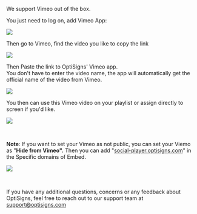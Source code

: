 <p>We support Vimeo out of the box.</p>
<p>You just need to log on, add Vimeo App:</p>
<p><img src="https://support.optisigns.com/hc/article_attachments/360023836854"></p>
<p>Then go to Vimeo, find the video you like to copy the link</p>
<p><img src="https://support.optisigns.com/hc/article_attachments/360024795633"></p>
<p>Then Paste the link to OptiSigns' Vimeo app.<br>You don't have to enter the video name, the app will automatically get the official name of the video from Vimeo.</p>
<p><img src="https://support.optisigns.com/hc/article_attachments/360023836954"></p>
<p>You then can use this Vimeo video on your playlist or assign directly to screen if you'd like.</p>
<p><img src="https://support.optisigns.com/hc/article_attachments/360024795773"></p>
<p> </p>
<p><strong>Note</strong>: If you want to set your Vimeo as not public, you can set your Viemo as "<strong>Hide from Vimeo".</strong> Then you can add "<a class="c-link" href="http://social-player.optisigns.com/" target="_blank" rel="noopener noreferrer" data-stringify-link="http://social-player.optisigns.com" data-sk="tooltip_parent">social-player.optisigns.com</a>" in the Specific domains of Embed.</p>
<p><img src="https://support.optisigns.com/hc/article_attachments/15320186326547"></p>
<p> </p>
<p>If you have any additional questions, concerns or any feedback about OptiSigns, feel free to reach out to our support team at <a href="mailto:support@optisigns.com" target="_self" rel="undefined">support@optisigns.com</a></p>